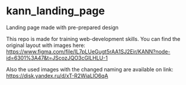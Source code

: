 # kann_landing_page
Landing page made with pre-prepared design

This repo is made for training web-development skills.
You can find the original layout with images here: 
https://www.figma.com/file/IL7pLUeGugt5rAA1SJ2Eir/KANN?node-id=6301%3A47&t=JScozJQO3cGlLHLU-1

Also the used images with the changed naming are available on link:
https://disk.yandex.ru/d/xT-R2WiaLlO6qA
